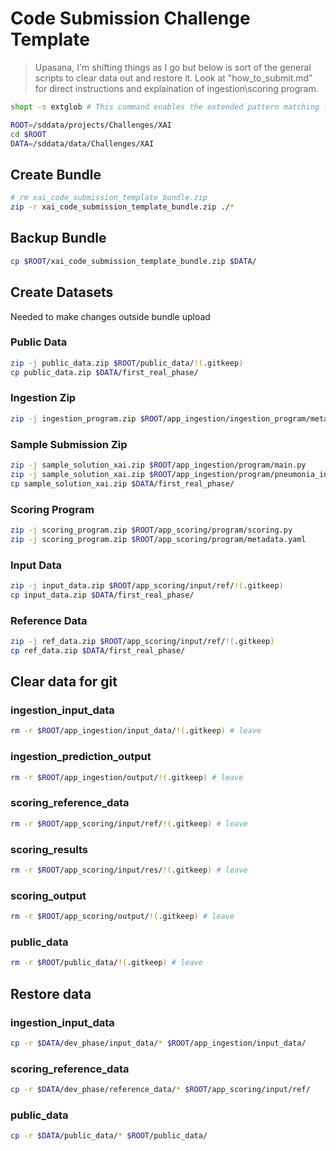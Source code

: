 # Code Submission Challenge Template

> Upasana, I'm shifting things as I go but below is sort of the general scripts to clear data out and restore it. Look at "how_to_submit.md" for direct instructions and explaination of ingestion\scoring program.

```bash
shopt -s extglob # This command enables the extended pattern matching features in Bash, allowing us to use `!(pattern)` to match everything except the specified pattern.
```
```bash
ROOT=/sddata/projects/Challenges/XAI
cd $ROOT
DATA=/sddata/data/Challenges/XAI
```

## Create Bundle
```bash
# rm xai_code_submission_template_bundle.zip
zip -r xai_code_submission_template_bundle.zip ./*
```


## Backup Bundle
```bash
cp $ROOT/xai_code_submission_template_bundle.zip $DATA/
```


## Create Datasets
Needed to make changes outside bundle upload

### Public Data
```bash
zip -j public_data.zip $ROOT/public_data/!(.gitkeep)
cp public_data.zip $DATA/first_real_phase/
```

### Ingestion Zip
```bash
zip -j ingestion_program.zip $ROOT/app_ingestion/ingestion_program/metadata.yaml
```

### Sample Submission Zip
```bash
zip -j sample_solution_xai.zip $ROOT/app_ingestion/program/main.py
zip -j sample_solution_xai.zip $ROOT/app_ingestion/program/pneumonia_inception.pt
cp sample_solution_xai.zip $DATA/first_real_phase/
```

### Scoring Program
```bash
zip -j scoring_program.zip $ROOT/app_scoring/program/scoring.py
zip -j scoring_program.zip $ROOT/app_scoring/program/metadata.yaml
```

### Input Data
```bash
zip -j input_data.zip $ROOT/app_scoring/input/ref/!(.gitkeep)
cp input_data.zip $DATA/first_real_phase/
```

### Reference Data
```bash
zip -j ref_data.zip $ROOT/app_scoring/input/ref/!(.gitkeep)
cp ref_data.zip $DATA/first_real_phase/
```


## Clear data for git

### ingestion_input_data
```bash
rm -r $ROOT/app_ingestion/input_data/!(.gitkeep) # leave
```

### ingestion_prediction_output
```bash
rm -r $ROOT/app_ingestion/output/!(.gitkeep) # leave
```

### scoring_reference_data
```bash
rm -r $ROOT/app_scoring/input/ref/!(.gitkeep) # leave
```

### scoring_results
```bash
rm -r $ROOT/app_scoring/input/res/!(.gitkeep) # leave
```

### scoring_output
```bash
rm -r $ROOT/app_scoring/output/!(.gitkeep) # leave
```

### public_data
```bash
rm -r $ROOT/public_data/!(.gitkeep) # leave
```


## Restore data

### ingestion_input_data
```bash
cp -r $DATA/dev_phase/input_data/* $ROOT/app_ingestion/input_data/
```

### scoring_reference_data
```bash
cp -r $DATA/dev_phase/reference_data/* $ROOT/app_scoring/input/ref/
```

### public_data
```bash
cp -r $DATA/public_data/* $ROOT/public_data/
```